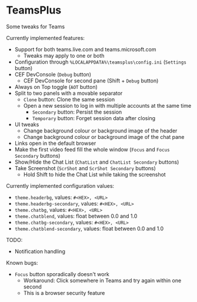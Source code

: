# TeamsPlus
Some tweaks for Teams

Currently implemented features:
- Support for both teams.live.com and teams.microsoft.com
  - Tweaks may apply to one or both
- Configuration through `%LOCALAPPDATA%\teamsplus\config.ini` (`Settings` button)
- CEF DevConsole (`Debug` button)
  - CEF DevConsole for second pane (Shift + `Debug` button)
- Always on Top toggle (`AOT` button)
- Split to two panels with a movable separator
  - `Clone` button: Clone the same session
  - Open a new session to log in with multiple accounts at the same time
    - `Secondary` button: Persist the session
    - `Temporary` button: Forget session data after closing
- UI tweaks
  - Change background colour or background image of the header
  - Change background colour or background image of the chat pane
- Links open in the default browser
- Make the first video feed fill the whole window (`Focus` and `Focus Secondary` buttons)
- Show/Hide the Chat List (`ChatList` and `ChatList Secondary` buttons)
- Take Screenshot (`ScrShot` and `ScrShot Secondary` buttons)
  - Hold Shift to hide the Chat List while taking the screenshot

Currently implemented configuration values:
- `theme.headerbg`, values: `#<HEX>, <URL>`
- `theme.headerbg-secondary`, values: `#<HEX>, <URL>`
- `theme.chatbg`, values: `#<HEX>, <URL>`
- `theme.chatblend`, values: float between 0.0 and 1.0
- `theme.chatbg-secondary`, values: `#<HEX>, <URL>`
- `theme.chatblend-secondary`, values: float between 0.0 and 1.0

TODO:
- Notification handling

Known bugs:
- `Focus` button sporadically doesn't work
  - Workaround: Click somewhere in Teams and try again within one second
  - This is a browser security feature